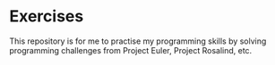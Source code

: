 # Exercises

This repository is for me to practise my programming skills by solving programming challenges from Project Euler, Project Rosalind, etc.
